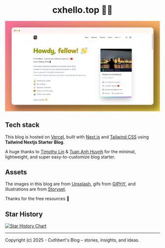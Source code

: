 <h1 align="center">cxhello.top 🧑‍💻</h1>

<div align="center">

</div>

![cxhello.top](public/static/images/postspark_export_2025-03-02_20-29-50.png)

## Tech stack

This blog is hosted on [Vercel](https://vercel.com/), built with [Next.js](https://nextjs.org/) and [Tailwind CSS](https://tailwindcss.com/) using **Tailwind Nextjs Starter Blog**.

A huge thanks to [Timothy Lin](https://twitter.com/timlrxx) & [Tuan Anh Huynh](https://x.com/hta218_) for the minimal, lightweight, and super easy-to-customize blog starter.

## Assets

The images in this blog are from [Unsplash](https://unsplash.com/), gifs from [GIPHY](https://giphy.com/), and illustrations are from [Storyset](https://storyset.com/).

Thanks for the free resources 🙏

## Star History

<a href="https://star-history.com/#cxhello/cxhello.top&Date">
 <picture>
   <source media="(prefers-color-scheme: dark)" srcset="https://api.star-history.com/svg?repos=cxhello/cxhello.top&type=Date&theme=dark" />
   <source media="(prefers-color-scheme: light)" srcset="https://api.star-history.com/svg?repos=cxhello/cxhello.top&type=Date" />
   <img alt="Star History Chart" src="https://api.star-history.com/svg?repos=cxhello/cxhello.top&type=Date" />
 </picture>
</a>

---

Copyright (c) 2025 - Cuthbert's Blog – stories, insights, and ideas.
